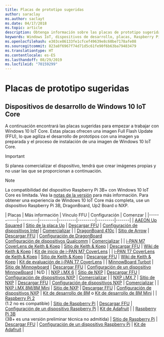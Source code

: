 ```yaml
---
title: Placas de prototipo sugeridas
author: saraclay
ms.author: saclayt
ms.date: 04/17/2018
ms.topic: article
description: Obtenga información sobre las placas de prototipo sugeridas para Windows 10 IoT.
keywords: Windows IoT, dispositivos de desarrollo, placas, Raspberry Pi 2, Raspberry Pi 3, Minnowboard Max, Dragonboard
ms.openlocfilehash: e303ce86133fe1cfcef49639e8c60be7178afe08
ms.sourcegitcommit: 823a8f6967f74d71d5c61fe90f6b63ba79483479
ms.translationtype: HT
ms.contentlocale: es-ES
ms.lasthandoff: 08/29/2019
ms.locfileid: "70159299"
---
```

# <a name="suggested-prototype-boards"></a>Placas de prototipo sugeridas

## <a name="windows-10-iot-core-development-devices"></a>Dispositivos de desarrollo de Windows 10 IoT Core
A continuación encontrará las placas sugeridas para empezar a trabajar con Windows 10 IoT Core. Estas placas ofrecen una imagen Full Flash Update (FFU), lo que agiliza el desarrollo de prototipos con una imagen ya preparada y el proceso de instalación de una imagen de Windows 10 IoT Core.

> [!IMPORTANT]
> Si planea comercializar el dispositivo, tendrá que crear imágenes propias y no usar las que se proporcionan a continuación.

> [!NOTE]
> La compatibilidad del dispositivo Raspberry Pi 3B+ con Windows 10 IoT Core es limitada. Vea la [notas de la versión](https://docs.microsoft.com/en-us/windows/iot-core/release-notes/insider/rpi3bp) para más información. Para obtener una experiencia de Windows 10 IoT Core más completa, use un dispositivo Raspberry Pi 3B, DragonBoard, Up2 Board o NXP. 


| Placas | Más información | Vínculo FFU | Configuración | Comenzar |
|-----------|----------|---------|---------|---------|---------|-------|
| [AAEON Up Squared](https://up-board.org/upsquared/specifications/) | [Sitio de la placa Up](https://up-shop.org/28-up-squared) | [Descargar FFU](https://downloads.up-community.org/?post_type=wpdmpro&p=204&preview=true) | [Configuración de dispositivos Intel](https://docs.microsoft.com/en-us/windows/iot-core/tutorials/intel) | [Comercializar](https://up-shop.org/home/270-up-squared.html) | 
| [DragonBoard 410c](https://developer.qualcomm.com/hardware/dragonboard-410c) | [Sitio de Arrow](https://www.arrow.com/en/products/dragonboard410c/arrow-development-tools) | [Descargar FFU](https://www.microsoft.com/en-us/software-download/windows10IoTCore#!) | [Configuración de DragonBoard](https://docs.microsoft.com/en-us/windows/iot-core/tutorials/dragonboard)<br>[Configuración de dispositivos Qualcomm](https://docs.microsoft.com/en-us/windows/iot-core/tutorials/qualcomm) | [Comercializar](https://www.arrow.com/en/products/dragonboard410c/arrow-development-tools) | 
| [i-PAN M7 CoverLens de Keith & Koep](https://keith-koep.com/de/produkte/produkte-hmi/i-pan-m7-coverlens-arm-touch-panel-pc-eigenschaften/) | [Sitio de Keith & Koep](https://keith-koep.com/de/produkte/produkte-hmi/i-pan-m7-coverlens-arm-touch-panel-computer-technische-daten/) | [Descargar FFU](https://support.keith-koep.com/service/doku.php/service/winiot/images) | [Wiki de Keith & Koep](https://support.keith-koep.com/service/doku.php/service/hardware/panel/ipanm7) | [Kit de inicio de i-PAN M7 CoverLens](https://keith-koep.com/de/produkte/produkte-eval-kits/i-pan-m7-coverlens-starter-kit-technische-daten/) | 
| [i-PAN T7 CoverLens de Keith & Koep](https://keith-koep.com/de/produkte/produkte-hmi/i-pan-t7-coverlens-arm-touch-panel-pc-eigenschaften/) | [Sitio de Keith & Koep](https://keith-koep.com/de/produkte/produkte-hmi/i-pan-t7-coverlens-arm-touch-panel-computer-technische-daten/) | [Descargar FFU](https://support.keith-koep.com/service/doku.php/service/winiot/images) | [Wiki de Keith & Koep](https://support.keith-koep.com/service/doku.php/service/hardware/panel/ipant7) | [Kit de evaluación de i-PAN T7 CoverLens](https://keith-koep.com/de/produkte/produkte-eval-kits/i-pan-t7-coverlens-eval-kit-technische-daten/) | 
| [MinnowBoard Turbot](https://minnowboard.org) | [Sitio de Minnowboard](https://minnowboard.org/get-a-board) | [Descargar FFU](https://www.microsoft.com/en-us/software-download/windows10IoTCore#!) | [Configuración de un dispositivo MinnowBoard](https://docs.microsoft.com/en-us/windows/iot-core/tutorials/minnowboard) | N/D |
| [NXP i.MX 6](https://www.nxp.com/products/processors-and-microcontrollers/arm-based-processors-and-mcus/i.mx-applications-processors/i.mx-6-processors:IMX6X_SERIES) | [Sitio de NXP](https://www.nxp.com/products/processors-and-microcontrollers/arm-based-processors-and-mcus/i.mx-applications-processors/i.mx-6-processors:IMX6X_SERIES) | [Descargar FFU](https://github.com/ms-iot/imx-iotcore) | [Configuración de dispositivos NXP](https://docs.microsoft.com/en-us/windows/iot-core/tutorials/nxp) | [Comercializar](https://www.solid-run.com/nxp-family/hummingboard/imx6-win-10-iot-core/) | 
| [NXP i.MX 7](https://www.nxp.com/products/processors-and-microcontrollers/arm-based-processors-and-mcus/i.mx-applications-processors/i.mx-7-processors:IMX7-SERIES) | [Sitio de NXP](https://www.nxp.com/products/processors-and-microcontrollers/arm-based-processors-and-mcus/i.mx-applications-processors/i.mx-7-processors:IMX7-SERIES) | [Descargar FFU](https://github.com/ms-iot/imx-iotcore) | [Configuración de dispositivos NXP](https://docs.microsoft.com/en-us/windows/iot-core/tutorials/nxp) | [Comercializar](https://www.compulab.com/products/iot-gateways/iot-gate-imx7-nxp-i-mx-7-internet-of-things-gateway/) | 
| [NXP i.MX 8M/8M Mini](https://www.nxp.com/products/processors-and-microcontrollers/arm-based-processors-and-mcus/i.mx-applications-processors/i.mx-8-processors:IMX8-SERIES) | [Sitio de NXP](https://www.nxp.com/products/processors-and-microcontrollers/arm-based-processors-and-mcus/i.mx-applications-processors/i.mx-8-processors:IMX8-SERIES) | [Descargar FFU](https://github.com/ms-iot/imx-iotcore) | [Configuración de dispositivos NXP](https://docs.microsoft.com/en-us/windows/iot-core/tutorials/nxp) | [Kit de desarrollo de 8M](https://www.nxp.com/support/developer-resources/software-development-tools/i.mx-developer-resources/evaluation-kit-for-the-i.mx-8m-applications-processor:MCIMX8M-EVK) o [Kit de desarrollo de 8M Mini](https://www.nxp.com/support/developer-resources/software-development-tools/i.mx-developer-resources/evaluation-kit-for-the-i.mx-8m-mini-applications-processor:8MMINILPD4-EVK) |
| [Raspberry Pi 2](https://www.raspberrypi.org/products/raspberry-pi-2-model-b/)<br> (1.2 no es compatible) | [Sitio de Raspberry Pi](https://www.raspberrypi.org/products/raspberry-pi-2-model-b/) | [Descargar FFU](https://www.microsoft.com/en-us/software-download/windows10IoTCore#!) | [Configuración de un dispositivo Raspberry Pi](https://docs.microsoft.com/en-us/windows/iot-core/tutorials/rpi) | [Kit de Adafruit](https://docs.microsoft.com/en-us/windows/iot-core/tutorials/adafruitkit) | 
| [Raspberry Pi 3B](https://www.raspberrypi.org/products/raspberry-pi-3-model-b/)<br> (3B+ es una versión preliminar técnica no admitida) | [Sitio de Raspberry Pi](https://www.raspberrypi.org/products/raspberry-pi-3-model-b/) | [Descargar FFU](https://www.microsoft.com/en-us/software-download/windows10IoTCore#!) | [Configuración de un dispositivo Raspberry Pi](https://docs.microsoft.com/en-us/windows/iot-core/tutorials/rpi) | [Kit de Adafruit](https://docs.microsoft.com/en-us/windows/iot-core/tutorials/adafruitkit) |
